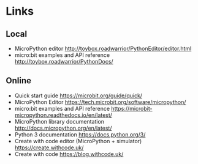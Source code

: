 # Links

## Local

* MicroPython editor
  <http://toybox.roadwarrior/PythonEditor/editor.html>
* micro:bit examples and API reference
  <http://toybox.roadwarrior/PythonDocs/>

## Online

* Quick start guide
  <https://microbit.org/guide/quick/>
* MicroPython Editor
  <https://tech.microbit.org/software/micropython/>
* micro:bit examples and API reference
  <https://microbit-micropython.readthedocs.io/en/latest/>
* MicroPython library documentation
  <http://docs.micropython.org/en/latest/>
* Python 3 documentation
  <https://docs.python.org/3/>
* Create with code editor (MicroPython + simulator)
  <https://create.withcode.uk/>
* Create with code
  <https://blog.withcode.uk/>
